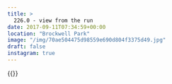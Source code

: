 ```yaml
---
title: >
  226.0 - view from the run
date: 2017-09-11T07:34:59+00:00
location: "Brockwell Park"
image: "/img/70ae504475d98559e690d804f3375d49.jpg"
draft: false
instagram: true
---
```


{{<photo src="/img/70ae504475d98559e690d804f3375d49.jpg">}}

